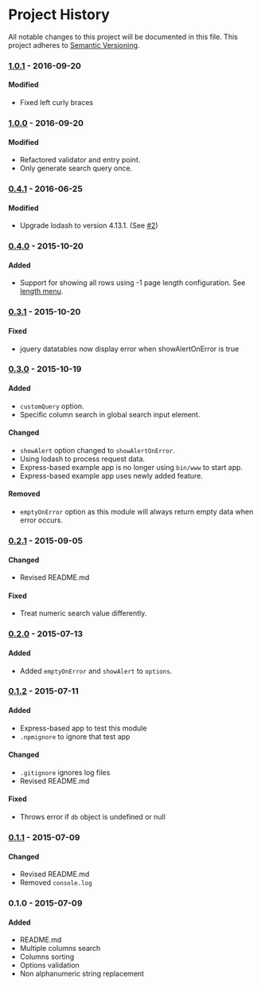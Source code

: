 # Project History

All notable changes to this project will be documented in this file. This project adheres to [Semantic Versioning](http://semver.org/).

### [1.0.1] - 2016-09-20

#### Modified
* Fixed left curly braces

### [1.0.0] - 2016-09-20

#### Modified
* Refactored validator and entry point.
* Only generate search query once.

### [0.4.1] - 2016-06-25

#### Modified
* Upgrade lodash to version 4.13.1. (See [#2](https://github.com/dycodedev/mongo-datatable/pull/2))

### [0.4.0] - 2015-10-20

#### Added
* Support for showing all rows using -1 page length configuration. See [length menu](https://datatables.net/examples/advanced_init/length_menu.html).

### [0.3.1] - 2015-10-20

#### Fixed
* jquery datatables now display error when showAlertOnError is true

### [0.3.0] - 2015-10-19

#### Added
* `customQuery` option.
* Specific column search in global search input element.


#### Changed
* `showAlert` option changed to `showAlertOnError`.
* Using lodash to process request data.
* Express-based example app is no longer using `bin/www` to start app.
* Express-based example app uses newly added feature.

#### Removed
* `emptyOnError` option as this module will always return empty data when error occurs.

### [0.2.1] - 2015-09-05

#### Changed
* Revised README.md

#### Fixed
* Treat numeric search value differently.

### [0.2.0] - 2015-07-13

#### Added
* Added `emptyOnError` and `showAlert` to `options`.

### [0.1.2] - 2015-07-11

#### Added
* Express-based app to test this module
* `.npmignore` to ignore that test app

#### Changed
* `.gitignore` ignores log files
* Revised README.md

#### Fixed
* Throws error if `db` object is undefined or null

### [0.1.1] - 2015-07-09

#### Changed
* Revised README.md
* Removed `console.log`

### 0.1.0 - 2015-07-09

#### Added
* README.md
* Multiple columns search
* Columns sorting
* Options validation
* Non alphanumeric string replacement

[1.0.1]: https://github.com/dycodedev/mongo-datatable/compare/1.0.0...1.0.1
[1.0.0]: https://github.com/dycodedev/mongo-datatable/compare/0.4.1...1.0.0
[0.4.1]: https://github.com/dycodedev/mongo-datatable/compare/0.4.0...0.4.1
[0.4.0]: https://github.com/dycodedev/mongo-datatable/compare/0.3.1...0.4.0
[0.3.1]: https://github.com/dycodedev/mongo-datatable/compare/0.3.0...0.3.1
[0.3.0]: https://github.com/dycodedev/mongo-datatable/compare/0.2.1...0.3.0
[0.2.1]: https://github.com/dycodedev/mongo-datatable/compare/0.2.0...0.2.1
[0.2.0]: https://github.com/dycodedev/mongo-datatable/compare/0.1.2...0.2.0
[0.1.2]: https://github.com/dycodedev/mongo-datatable/compare/0.1.1...0.1.2
[0.1.1]: https://github.com/dycodedev/mongo-datatable/compare/0.1.0...0.1.1